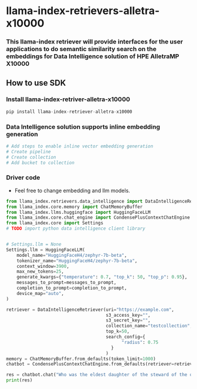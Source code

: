 # llama-index-retrievers-alletra-x10000

### This llama-index retriever will provide interfaces for the user applications to do semantic similarity search on the embeddings for Data Intelligence solution of HPE AlletraMP X10000

## How to use SDK

### Install llama-index-retriver-alletra-x10000

```python
pip install llama-index-retriever-alletra-x10000
```

### Data Intelligence solution supports inline embedding generation
``` python
# Add steps to enable inline vector embedding generation
# Create pipeline
# Create collection
# Add bucket to collection
```


### Driver code
- Feel free to change embedding and llm models.

```python
from llama_index.retrievers.data_intelligence import DataIntelligenceRetriever
from llama_index.core.memory import ChatMemoryBuffer
from llama_index.llms.huggingface import HuggingFaceLLM
from llama_index.core.chat_engine import CondensePlusContextChatEngine
from llama_index.core import Settings
# TODO import python data intelligence client library


# Settings.llm = None
Settings.llm = HuggingFaceLLM(
    model_name="HuggingFaceH4/zephyr-7b-beta",
    tokenizer_name="HuggingFaceH4/zephyr-7b-beta",
    context_window=3900,
    max_new_tokens=25,
    generate_kwargs={"temperature": 0.7, "top_k": 50, "top_p": 0.95},
    messages_to_prompt=messages_to_prompt,
    completion_to_prompt=completion_to_prompt,
    device_map="auto",
)

retriever = DataIntelligenceRetriever(uri="https://example.com",
                                      s3_access_key="",
                                      s3_secret_key="",
                                      collection_name="testcollection", 
                                      top_k=50,
                                      search_config={
                                            "radius": 0.75
                                        }
                                      )
memory = ChatMemoryBuffer.from_defaults(token_limit=1000)
chatbot = CondensePlusContextChatEngine.from_defaults(retriever=retriever, memory=memory)

res = chatbot.chat("Who was the eldest daughter of the steward of the old Lord de Versely?")
print(res)
```